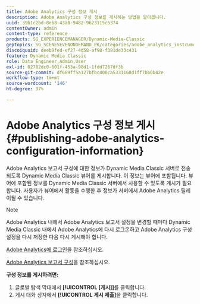 ```yaml
---
title: Adobe Analytics 구성 정보 게시
description: Adobe Analytics 구성 정보를 게시하는 방법을 알아봅니다.
uuid: 39b1c2bd-8eb8-43a8-9482-9623115c5374
contentOwner: admin
content-type: reference
products: SG_EXPERIENCEMANAGER/Dynamic-Media-Classic
geptopics: SG_SCENESEVENONDEMAND_PK/categories/adobe_analytics_instrumentation_kit
discoiquuid: deeb9fed-ef27-4d58-af98-f381de33c431
feature: Dynamic Media Classic
role: Data Engineer,Admin,User
exl-id: 02782dc0-601f-453a-98d1-1fdd7267df3b
source-git-commit: df689ff5a127bfbc400ca5331168d1ff7bb0b42e
workflow-type: tm+mt
source-wordcount: '146'
ht-degree: 37%

---
```


# Adobe Analytics 구성 정보 게시{#publishing-adobe-analytics-configuration-information}

Adobe Analytics 보고서 구성에 대한 정보가 Dynamic Media Classic 서버로 전송되도록 Dynamic Media Classic 뷰어를 게시합니다. 이 정보는 뷰어에 포함됩니다. 뷰어에 포함된 정보를 Dynamic Media Classic 서버에서 사용할 수 있도록 게시가 필요합니다. 사용자가 뷰어에서 활동을 수행한 후 정보가 서버에서 Adobe Analytics 릴레이될 수 있습니다.

>[!NOTE]
>
>Adobe Analytics 내에서 Adobe Analytics 보고서 설정을 변경할 때마다 Dynamic Media Classic 내에서 Adobe Analytics에 다시 로그온하고 Adobe Analytics 구성 설정을 다시 저장한 다음 다시 게시해야 합니다.

[Adobe Analytics에 로그인](log-analytics.md#log_in_to_adobe_analytics)을 참조하십시오.

[Adobe Analytics 보고서 구성](configuring-analytics-reports.md#configuring_adobe_analytics_reports)을 참조하십시오.

**구성 정보를 게시하려면:**

1. 글로벌 탐색 막대에서 **[!UICONTROL [게시]]**&#x200B;를 클릭합니다.
1. 게시 대화 상자에서 **[!UICONTROL 게시 제출]**&#x200B;을 클릭합니다.
